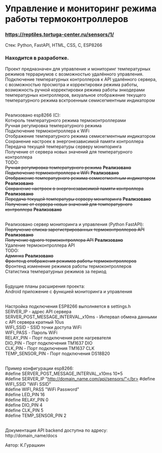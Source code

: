 # Управление и мониторинг режима работы термоконтроллеров
### https://reptiles.tortuga-center.ru/sensors/1/<br>
Стек: Python, FastAPI, HTML, CSS, C, ESP8266
### Находится в разработке.
Проект предназначен для управление и мониторинг температурных режимов террариумов с возможностью удалённого управления. Подключение температурных контроллеров к API удалённого сервера, с возможностью просмотра и корректировки режима работы, возможность ручной корректировки режима работы энкодерами температурных контроллеров, визуальное отображение текущего температурного режима всктроенным семисегментным индикатором</br></br>

Реализовано esp8266 (C):</br>
Котнроль температурного режима термоконтроллерами</br>
Ручная регулировка температурного режима</br>
Подключение термоконтроллера к WiFi</br>
Отображение температурного режима семисегментным индикатором</br>
Сохранение настроек в энергонезависимой памяти контроллера</br>
Передача текущей температуры серверу мониторинга</br>
Получение от сервера новых значений для температурного контроллера</br>
TODO:</br>
~~Ручная регулировка температурного режима~~ **Реализовано**</br>
~~Подключение термоконтроллера к WiFi~~ **Реализовано**</br>
~~Отображение температурного режима семисегментным индикатором~~ **Реализовано**</br>
~~Сохранение настроек в энергонезависимой памяти контроллера~~ **Реализовано**</br>
~~Передача текущей температуры серверу мониторинга~~ **Реализовано**</br>
~~Получение от сервера новых значений для температурного контроллера~~ **Реализовано**</br>
</br>

Реализовано сервер мониторинга и управления (Python FastAPI):</br>
~~Порлучение списка зарегистрированных термоконтроллеров API~~ **Реализовано**</br>
~~Получение одного термоконтроллера API~~ **Реализовано**</br>
Удаление термоконтроллера API</br>
TODO:</br>
~~Админка~~ **Реализовано**</br>
~~Фронтенд отображения режимов работы термоконтроллеров~~</br>
Фронтенд изменение режимов работы термоконтроллеров</br>
Статистика температурных режимов за период</br>
</br>

Будущие планы расширения проекта:</br>
Android приложение с функцией мониторинга и управления</br>
</br>

Настройка подключения ESP8266 выполняется в settings.h</br>
SERVER_IP - адрес API сервера</br>
SERVER_POST_MESSAGE_INTERVAL_x10ms - Интервал обмена данными с API сервера кратный 10us</br>
WIFI_SSID - SSID точки доступа WiFi</br>
WIFI_PASS - Пароль WiFi</br>
RELAY_PIN - Порт подключения реле нагревателя</br>
DIO_PIN  - Порт подключения TM1637 DIO</br>
CLK_PIN  - Порт подключения TM1637 CLK</br>
TEMP_SENSOR_PIN - Порт подключения DS18B20</br></br>

Пример конфигурации esp8266:</br>
#define SERVER_POST_MESSAGE_INTERVAL_x10ms 10*5</br>
#define SERVER_IP "http://domain_name.com/api/sensors/"</br>
#define WIFI_SSID "WiFi SSID"</br>
#define WIFI_PASS "WiFi Password"</br>
#define LED_PIN 16</br>
#define RELAY_PIN 0</br>
#define DIO_PIN 4</br>
#define CLK_PIN 5</br>
#define TEMP_SENSOR_PIN 2</br></br>


Документация API backend доступна по адресу: http://domain_name/docs</br>

Автор: К.Гурашкин
